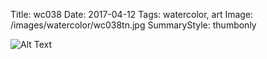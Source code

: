 Title: wc038
Date: 2017-04-12
Tags: watercolor, art
Image: /images/watercolor/wc038tn.jpg
SummaryStyle: thumbonly

![Alt Text]({filename}/images/watercolor/wc038.jpg)
